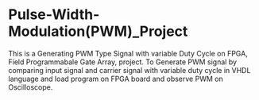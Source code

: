 # Pulse-Width-Modulation(PWM)_Project
This is a Generating PWM Type Signal with variable Duty Cycle on FPGA, Field Programmabale Gate Array, project.
To Generate PWM signal by comparing input signal and carrier signal with variable duty cycle in VHDL language and load program on FPGA board and observe PWM on Oscilloscope.
